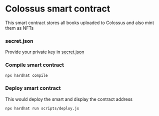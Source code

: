 # Colossus smart contract

This smart contract stores all books uploaded to Colossus and also mint them as NFTs

### secret.json
Provide your private key in [secret.json](./secret.json)

### Compile smart contract

```bash
npx hardhat compile
```

### Deploy smart contract

This would deploy the smart and display the contract address

```bash
npx hardhat run scripts/deploy.js
```
